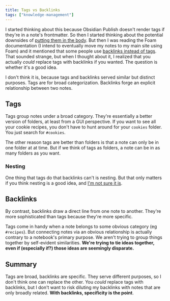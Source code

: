 ```yaml
---
title: Tags vs Backlinks
tags: ["knowledge-management"]
---
```


I started thinking about this because Obsidian Publish doesn't render tags if they're in a note's frontmatter. So then I started thinking about the potential downsides of [putting them in the body](markdown-frontmatter.md). But then I was reading the Foam documentation (I intend to eventually move my notes to my main site using Foam) and it mentioned that some people use [backlinks instead of tags](https://foambubble.github.io/foam/user/features/tags.html#using-backlinks-in-place-of-tags). That sounded strange, but when I thought about it, I realized that you actually *could* replace tags with backlinks if you wanted. The question is whether it's a good idea.

I don't think it is, because tags and backlinks served similar but distinct purposes. Tags are for broad categorization. Backlinks forge an explicit relationship between two notes.

## Tags

Tags group notes under a broad category. They're essentially a better version of folders, at least from a GUI perspective. If you want to see all your cookie recipes, you don't have to hunt around for your `cookies` folder. You just search for `#cookies`.

The other reason tags are better than folders is that a note can only be in one folder at at time. But if we think of tags as folders, a note can be in as many folders as you want.

### Nesting

One thing that tags do that backlinks can't is nesting. But that only matters if you think nesting is a good idea, and [I'm not sure it is](nesting-tags.md).

## Backlinks

By contrast, backlinks draw a direct line from one note to another. They're more sophisticated than tags because they're more specific.

Tags come in handy when a note belongs to some obvious category (eg `#recipes`). But connecting notes via an obvious relationship is actually contrary to a notebook's primary purpose. We aren't trying to group things together by self-evident similarities. **We're trying to tie ideas together, even if (especially if?) those ideas are seemingly disparate.**

## Summary

Tags are broad, backlinks are specific. They serve different purposes, so I don't think one can replace the other. You *could* replace tags with backlinks, but I don't want to risk diluting my backlinks with notes that are only broadly related. **With backlinks, specificity is the point**.

